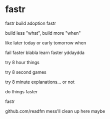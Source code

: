 # fastr
fastr build adoption fastr   

build less "what", build more "when"

like later today or early tomorrow when

fail faster blabla learn faster yddaydda

try 8 hour things

try 8 second games

try 8 minute explanations... or not

do things faster

fastr

github.com/readfm mess'll clean up here maybe


